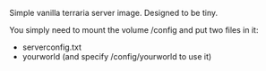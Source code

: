 Simple vanilla terraria server image. Designed to be tiny.

You simply need to mount the volume /config and put two files in it:
- serverconfig.txt
- yourworld (and specify /config/yourworld to use it)